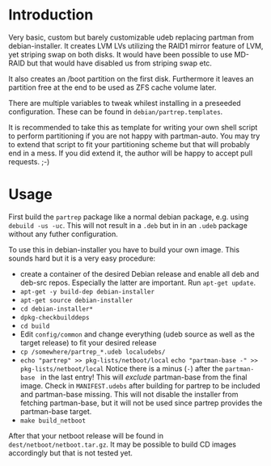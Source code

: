 Introduction
============

Very basic, custom but barely customizable udeb replacing partman
from debian-installer. It creates LVM LVs utilizing the RAID1 mirror feature
of LVM, yet striping swap on both disks. It would have been possible
to use MD-RAID but that would have disabled us from striping swap etc.

It also creates an /boot partition on the first disk. Furthermore it leaves
an partition free at the end to be used as ZFS cache volume later.

There are multiple variables to tweak whilest installing in a preseeded
configuration. These can be found in `debian/partrep.templates`.

It is recommended to take this as template for writing your own shell script
to perform partitioning if you are not happy with partman-auto. You may
try to extend that script to fit your partitioning scheme but that will
probably end in a mess. If you did extend it, the author will be happy to
accept pull requests. ;-)

Usage
=====

First build the `partrep` package like a normal debian package, e.g. using
`debuild -us -uc`. This will not result in a `.deb` but in in an `.udeb`
package without any futher configuration.

To use this in debian-installer you have to build your own image.
This sounds hard but it is a very easy procedure:

* create a container of the desired Debian release and enable all deb
  and deb-src repos. Especially the latter are important. Run `apt-get update`.
* `apt-get -y build-dep debian-installer`
* `apt-get source debian-installer`
* `cd debian-installer*`
* `dpkg-checkbuilddeps`
* `cd build`
* Edit `config/common` and change everything (udeb source as well as the
  target release) to fit your desired release
* `cp /somewhere/partrep_*.udeb localudebs/`
* `echo "partrep" >> pkg-lists/netboot/local`
  `echo "partman-base -" >> pkg-lists/netboot/local`
  Notice there is a minus (`-`) after the `partman-base ` in the last entry!
  This will _exclude_ partman-base from the final image. Check in
  `MANIFEST.udebs` after building for partrep to be included and partman-base
  missing. This will not disable the installer from fetching partman-base, but
  it will not be used since partrep provides the partman-base target.
* `make build_netboot`

After that your netboot release will be found in `dest/netboot/netboot.tar.gz`.
It may be possible to build CD images accordingly but that is not tested yet.
